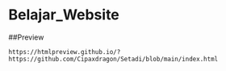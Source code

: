 # Belajar_Website

##Preview 
```
https://htmlpreview.github.io/?https://github.com/Cipaxdragon/Setadi/blob/main/index.html
```
